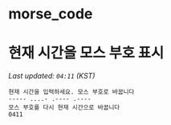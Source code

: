 # morse_code
# 현재 시간을 모스 부호 표시
<!-- MORSE_TIME_START -->
_Last updated: `04:11` (KST)_

```
현재 시간을 입력하세요. 모스 부호로 바꿉니다
----- ....- .---- .----
모스 부호를 다시 현재 시간으로 바꿉니다
0411
```
<!-- MORSE_TIME_END -->
